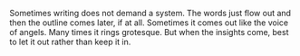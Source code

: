 Sometimes writing does not demand a system. The words just flow out and then the outline comes later, if at all. Sometimes it comes out like the voice of angels. Many times it rings grotesque. But when the insights come, best to let it out rather than keep it in.